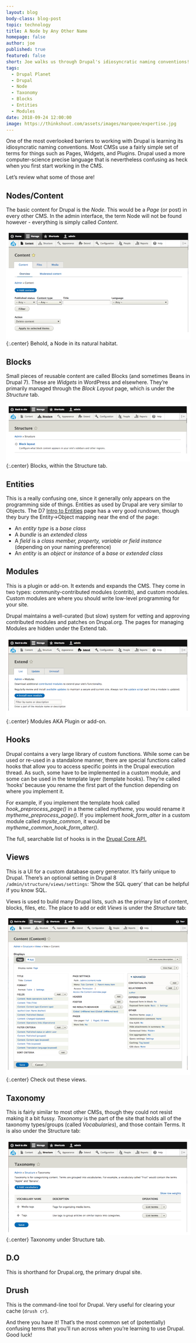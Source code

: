 ```yaml
---
layout: blog
body-class: blog-post
topic: technology
title: A Node by Any Other Name
homepage: false
author: joe
published: true
featured: false
short: Joe walks us through Drupal's idiosyncratic naming conventions!
tags:
  - Drupal Planet
  - Drupal
  - Node
  - Taxonomy
  - Blocks
  - Entities
  - Modules
date: 2018-09-24 12:00:00
image: https://thinkshout.com/assets/images/marquee/expertise.jpg
---
```

One of the most overlooked barriers to working with Drupal is learning its idiosyncratic naming conventions. Most CMSs use a fairly simple set of terms for things such as Pages, Widgets, and Plugins. Drupal used a more computer-science precise language that is nevertheless confusing as heck when you first start working in the CMS.

Let’s review what some of those are!

## Nodes/Content
The basic content for Drupal is the _Node_. This would be a _Page_ (or post) in every other CMS. In the admin interface, the term Node will not be found however - everything is simply called _Content_.

![Node Screenshot](/assets/images/blog/Node-1.png)
{:.center}
<span class="caption"><i class="fa fa-caret-up"></i>Behold, a Node in its natural habitat.</span>

## Blocks
Small pieces of reusable content are called Blocks (and sometimes Beans in Drupal 7). These are _Widgets_ in WordPress and elsewhere. They’re primarily managed through the _Block Layout_ page, which is under the _Structure_ tab.

![Blocks Screenshot](/assets/images/blog/Node-2.png)
{:.center}
<span class="caption"><i class="fa fa-caret-up"></i>Blocks, within the Structure tab.</span>

## Entities
This is a really confusing one, since it generally only appears on the programming side of things. Entities as used by Drupal are very similar to Objects. The D7 [Intro to Entities](https://www.drupal.org/docs/7/api/entity-api/an-introduction-to-entities) page has a very good rundown, though they bury the Entity->Object mapping near the end of the page:

- An _*entity type*_ is a _*base class*_
- A _*bundle*_ is an _*extended class*_
- A _*field*_ is a _*class member, property, variable or field instance*_ (depending on your naming preference)
- An _*entity*_ is an _*object*_ or _*instance*_ of a _*base*_ or _*extended class*_

## Modules
This is a plugin or add-on. It extends and expands the CMS. They come in two types: community-contributed modules (contrib), and custom modules. Custom modules are where you should write low-level programming for your site.

Drupal maintains a well-curated (but slow) system for vetting and approving contributed modules and patches on Drupal.org. The pages for managing Modules are hidden under the Extend tab.

![Modules Screenshot](/assets/images/blog/Node-3.png)
{:.center}
<span class="caption"><i class="fa fa-caret-up"></i>Modules AKA Plugin or add-on.</span>

## Hooks
Drupal contains a very large library of custom functions. While some can be used or re-used in a standalone manner, there are special functions called hooks that allow you to access specific points in the Drupal execution thread. As such, some have to be implemented in a custom module, and some can be used in the template layer (template hooks). They’re called ‘hooks’ because you rename the first part of the function depending on where you implement it.

For example, if you implement the template hook called _hook_preprocess_page()_ in a theme called _mytheme_, you would rename it _mytheme_preprocess_page()_. If you implement _hook_form_alter_ in a custom module called _mysite_common_, it would be _mytheme_common_hook_form_alter()_.

The full, searchable list of hooks is in the [Drupal Core API.](https://api.drupal.org/api/drupal/core!core.api.php/group/hooks/)

## Views
This is a UI for a custom database query generator. It’s fairly unique to Drupal. There’s an optional setting in Drupal 8 `/admin/structure/views/settings`: ‘Show the SQL query’ that can be helpful if you know SQL.

Views is used to build many Drupal lists, such as the primary list of content, blocks, files, etc. The place to add or edit _Views_ is under the _Structure_ tab:

![Views Screenshot](/assets/images/blog/Node-4.png)
{:.center}
<span class="caption"><i class="fa fa-caret-up"></i>Check out these views.</span>

## Taxonomy
This is fairly similar to most other CMSs, though they could not resist making it a bit fussy. _Taxonomy_ is the part of the site that holds all of the taxonomy types/groups (called _Vocabularies_), and those contain Terms. It is also under the Structure tab:

![Taxonomy Screenshot](/assets/images/blog/Node-5.png)
{:.center}
<span class="caption"><i class="fa fa-caret-up"></i>Taxonomy under Structure tab.</span>

## D.O
This is shorthand for Drupal.org, the primary drupal site.

## Drush
This is the command-line tool for Drupal. Very useful for clearing your cache (`drush cr`).

And there you have it! That’s the most common set of (potentially) confusing terms that you’ll run across when you’re learning to use Drupal. Good luck!
